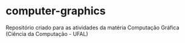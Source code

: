 # computer-graphics
Repositório criado para as atividades da matéria Computação Gráfica (Ciência da Computação - UFAL)
